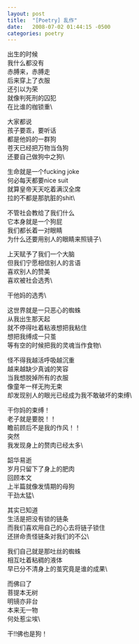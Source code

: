 ```yaml
---
layout: post
title:  "[Poetry] 乱作"
date:   2008-07-02 01:44:15 -0500
categories: poetry
---
```



出生的时候\
我什么都没有\
赤膊来，赤膊走\
后来穿上了衣服\
还引以为荣\
就像判死刑的囚犯\
在比谁的枷锁重\
  
大家都说\
孩子要乖，要听话\
都是他妈的一群狗\
苍天已经把万物当刍狗\
还要自己做狗中之狗\
  
生命就是一个fucking joke\
何必每天都要nice suit\
就算皇帝天天吃着满汉全席\
拉的不都是那肮脏的shit\
 
不管社会教给了我们什么\
它本身就是一个狗屁\
我们都长着一对眼睛\
为什么还要用别人的眼睛来照镜子\
  
上天赋予了我们一个大脑\
但我们宁愿相信别人的言语\
喜欢别人的赞美\
喜欢被社会选秀\ 
 
干他妈的选秀\
 
这世界就是一只恶心的蜘蛛\
从我出生那天起\
就不停得吐着粘液想把我粘住\
想把我缚成一只茧\
等有空的时候把我的灵魂当作食物\
 
怪不得我越活呼吸越沉重\
越来越缺少真诚的笑容\
当我想脱掉所有的衣服\
像童年一样无拘无束\
却发现别人的眼光已经成为我不敢破坏的束缚\
 
干你妈的束缚！\
老子就是要脱！！\
瞻前顾后不是我的作风！！\
突然\
我发现身上的赘肉已经太多\
 
韶华易逝\
岁月只留下了身上的肥肉\
回顾本文\
上半篇就像发情期的母狗\
干劲太猛\
 
其实已知道\
生活是把没有锁的链条\
而我们喜欢用自己的心去将链子锁住\
还拼命责怪链条对我们的不公\
 
我们自己就是那吐丝的蜘蛛\
相互吐着粘稠的液体\
早已分不清身上的茧究竟是谁的成果\
 
而佛曰了\
菩提本无树\
明镜亦非台\
本来无一物\
何处惹尘埃\
 
干!!佛也是狗！
